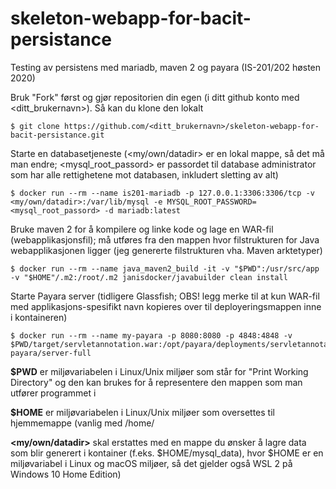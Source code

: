 # skeleton-webapp-for-bacit-persistance
Testing av persistens med mariadb, maven 2 og payara (IS-201/202 høsten 2020)

Bruk "Fork" først og gjør repositorien din egen (i ditt github konto med <ditt_brukernavn>).
Så kan du klone den lokalt
```console
$ git clone https://github.com/<ditt_brukernavn>/skeleton-webapp-for-bacit-persistance.git
```

Starte en databasetjeneste (<my/own/datadir> er en lokal mappe, så det må man endre; <mysql_root_passord> er passordet til database administrator som har alle rettighetene mot databasen, inkludert sletting av alt)
```console
$ docker run --rm --name is201-mariadb -p 127.0.0.1:3306:3306/tcp -v <my/own/datadir>:/var/lib/mysql -e MYSQL_ROOT_PASSWORD=<mysql_root_passord> -d mariadb:latest
```
Bruke maven 2 for å kompilere og linke kode og lage en WAR-fil (webapplikasjonsfil); må utføres fra den mappen hvor filstrukturen for Java webapplikasjonen ligger (jeg genererte filstrukturen vha. Maven arktetyper)
```console
$ docker run --rm --name java_maven2_build -it -v "$PWD":/usr/src/app  -v "$HOME"/.m2:/root/.m2 janisdocker/javabuilder clean install
```
Starte Payara server (tidligere Glassfish; OBS! legg merke til at kun WAR-fil med applikasjons-spesifikt navn kopieres over til deployeringsmappen inne i kontaineren)
```console
$ docker run --rm --name my-payara -p 8080:8080 -p 4848:4848 -v $PWD/target/servletannotation.war:/opt/payara/deployments/servletannotation.war payara/server-full
```
**$PWD** er miljøvariabelen i Linux/Unix miljøer som står for "Print Working Directory" og den kan brukes for å representere den mappen som man utfører programmet i

**$HOME** er miljøvariabelen i Linux/Unix miljøer som oversettes til hjemmemappe (vanlig med /home/<dittbrukernavn>

**<my/own/datadir>** skal erstattes med en mappe du ønsker å lagre data som blir generert i kontainer (f.eks. $HOME/mysql_data), hvor $HOME er en miljøvariabel i Linux og macOS miljøer, så det gjelder også WSL 2 på Windows 10 Home Edition)
